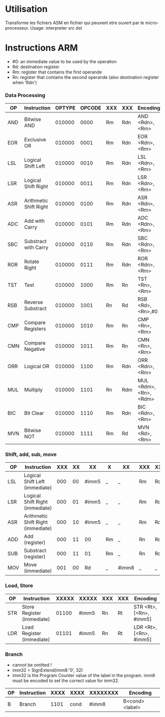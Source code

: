# Utilisation

Transforme les fichiers ASM en fichier qui peuvent etre ouvert par le micro-processeur.
		Usage: interpreter src dst

# Instructions ARM


* \#0: an immediate value to be used by the operation
* Rd: destination register
* Rm: register that contains the first operande
* Rn: register that contains the second operande (also destination register when 'Rdn')


### Data Processing


OP |Instruction				|OPTYPE|OPCODE	|XXX|XXX|Encoding
---|------------------------|------|--------|---|---|--------
AND|Bitwise AND				|010000|0000	|Rm |Rdn|AND \<Rdn\>,\<Rm\>
EOR|Exclusive OR			|010000|0001	|Rm |Rdn|EOR \<Rdn\>,\<Rm\>
LSL|Logical Shift Left		|010000|0010	|Rm |Rdn|LSL \<Rdn\>,\<Rm\>
LSR|Logical Shift Right		|010000|0011	|Rm |Rdn|LSR \<Rdn\>,\<Rm\>
ASR|Arithmetic Shift Right	|010000|0100	|Rm |Rdn|ASR \<Rdn\>,\<Rm\>
ADC|Add with Carry			|010000|0101	|Rm |Rdn|ADC \<Rdn\>,\<Rm\>
SBC|Substract with Carry	|010000|0110	|Rm |Rdn|SBC \<Rdn\>,\<Rm\>
ROR|Rotate Right			|010000|0111	|Rm |Rdn|ROR \<Rdn\>,\<Rm\>
TST|Test					|010000|1000	|Rm |Rn |TST \<Rn\>,\<Rm\>
RSB|Reverse Substract		|010000|1001	|Rn |Rd |RSB \<Rd\>,\<Rn\>,\#0
CMP|Compare Registers		|010000|1010	|Rm |Rn |CMP \<Rn\>,\<Rm\>
CMN|Compare Negative		|010000|1011	|Rm |Rn |CMN \<Rn\>,\<Rm\>
ORR|Logical OR				|010000|1100	|Rm |Rdn|ORR \<Rdn\>,\<Rm\>
MUL|Multiply				|010000|1101	|Rn |Rdm|MUL \<Rdm\>,\<Rn\>,\<Rdm\>
BIC|Bit Clear				|010000|1110	|Rm |Rdn|BIC \<Rdn\>,\<Rm\>
MVN|Bitwise NOT				|010000|1111	|Rm |Rd |MVN \<Rd\>,\<Rm\>


### Shift, add, sub, move


OP	|Instruction						|XXX	|XX	|XX		|X		|XX		|XXX|XXX|Encoding
----|-----------------------------------|-------|---|-------|-------|-------|---|---|--------
LSL	|Logical Shift Left (immediate)		|000	|00	|\#imm5	|_		|_		|Rm |Rd |LSL \<Rd\>,\<Rm\>,\#imm5
LSR	|Logical Shift Right (immediate)	|000	|01	|\#imm5	|_		|_		|Rm |Rd |LSR \<Rd\>,\<Rm\>,\#imm5
ASR	|Arithmetic Shift Right (immediate)	|000	|10	|\#imm5	|_		|_		|Rm |Rd |ASR \<Rd\>,\<Rm\>,\#imm5
ADD	|Add (register)						|000	|11	|00		|Rm		|_		|Rn |Rd |ADD \<Rd\>,\<Rn\>,\<Rm\>
SUB	|Substract (register)				|000	|11	|01		|Rm		|_		|Rn |Rd |SUB \<Rd\>,\<Rn\>,\<Rm\>
MOV	|Move (immediate)					|001	|00	|Rd		|_		|\#imm8	|_	|_	|MOV \<Rd\>,\#imm8


### Load, Store


OP |Instruction					|XXXXX|XXXXX	|XXX|XXX|Encoding
---|----------------------------|-----|---------|---|---|--------
STR|Store Register (immediate)	|01100|\#imm5	|Rn	|Rt	|STR \<Rt\>, \[\<Rn\>, \#imm5\]
LDR|Load Register (immediate)	|01101|\#imm5	|Rn |Rt |LDR \<Rt\>, \[\<Rn\>, \#imm5\]


### Branch

* <cond> cannot be omitted !
* imm32 = SignExtend(imm8:'0', 32)
* imm32 is the Program Counter value of the label in the program. imm8 must be encoded to set the correct value for imm32.

OP |Instruction	|XXXX|XXXX|XXXXXXXX	|Encoding
---|------------|----|----|---------|--------
B  |Branch		|1101|cond|\#imm8	|B\<cond\> \<label\>
